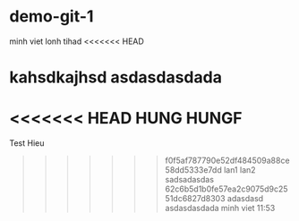 # demo-git-1
minh viet lonh tihad
<<<<<<< HEAD

kahsdkajhsd
asdasdasdada
=======
<<<<<<< HEAD
HUNG HUNGF
=======

Test
Hieu
>>>>>>> f0f5af787790e52df484509a88ce58dd5333e7dd
>lan1
>lan2
sadsadasdas
>>>>>>> 62c6b5d1b0fe57ea2c9075d9c2551dc6827d8303
adasdasd
>asdasdasdada minh viet 11:53
